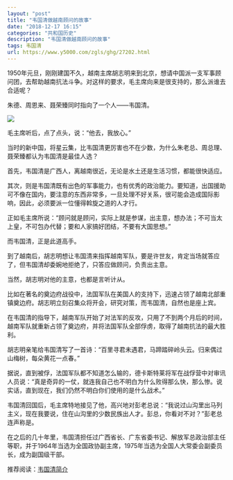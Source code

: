 ```yaml
---
layout: "post"
title: "韦国清做越南顾问的故事"
date: "2018-12-17 16:15"
categories: "共和国历史"
description: "韦国清做越南顾问的故事"
tags: 韦国清
url: https://www.y5000.com/zgls/ghg/27202.html
---
```






1950年元旦，刚刚建国不久，越南主席胡志明来到北京，想请中国派一支军事顾问团，去帮助越南抗法斗争。对这样的要求，毛主席向来是很支持的，那么派谁去合适呢？

朱德、周恩来、聂荣臻同时指向了一个人——韦国清。

![](https://img.y5000.com/uploads/allimg/180102/13-1P10215411VM.jpg)

毛主席听后，点了点头，说：“他去，我放心。”

当时的新中国，将星云集，比韦国清更厉害也不在少数，为什么朱老总、周总理、聂荣臻都认为韦国清是最佳人选？

首先，韦国清是广西人，离越南很近，无论是水土还是生活习惯，都能很快适应。

其次，则是韦国清既有出色的军事能力，也有优秀的政治能力。要知道，出国援助可不像在国内，要注意的东西非常多，一旦处理不好关系，很可能会造成国际影响，因此，必须要派一位懂得斡旋之道的人才行。

正如毛主席所说：“顾问就是顾问，实际上就是参谋，出主意，想办法；不可当太上皇，不可包办代替；要和人家搞好团结，不要有大国思想。”

而韦国清，正是此道高手。

到了越南后，胡志明想让韦国清来指挥越南军队，要是许世友，肯定当场就答应了，但韦国清却委婉地拒绝了，只答应做顾问，负责出主意。

当然，胡志明对他的主意，也都是言听计从。

比如在著名的奠边府战役中，法国军队在美国人的支持下，迅速占领了越南北部重镇奠边府。胡志明立刻召集众将开会，研究对策，而韦国清，自然也是座上宾。

在韦国清的指导下，越南军队开始了对法军的反攻，只用了不到两个月后的时间，越南军队就重新占领了奠边府，并将法国军队全部俘虏，取得了越南抗法的最大胜利。

胡志明亲笔给韦国清写了一首诗：“百里寻君未遇君，马蹄踏碎岭头云。归来偶过山梅树，每朵黄花一点春。”

据说，直到被俘，法国军队都不知道怎么输的，德卡斯特莱将军在战俘营中对审讯人员说：“真是奇异的一仗，就连我自己也不明白为什么败得那么快，那么惨。说实话，直到现在，我们仍然不明白你们使用的是什么战术。”

韦国清回国后，毛主席特地接见了他，高兴地对彭老总说：“我说过山沟里出马列主义，现在我要说，住在山沟里的少数民族出人才。彭总，你看对不对？”彭老总连声称是。

在之后的几十年里，韦国清担任过广西省长、广东省委书记、解放军总政治部主任等职，并于1964年当选为全国政协副主席，1975年当选为全国人大常委会副委员长，成为副国级干部。

推荐阅读：[韦国清简介](https://www.y5000.com/plus/view.php?aid=27201)
